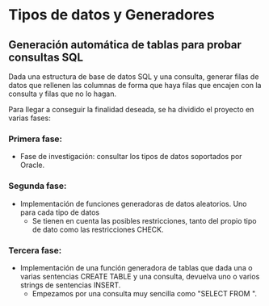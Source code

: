 # Tipos de datos y Generadores
## Generación automática de tablas para probar consultas SQL
Dada una estructura de base de datos SQL y una consulta, generar filas de datos que rellenen las columnas
de forma que haya filas que encajen con la consulta y filas que no lo hagan.

Para llegar a conseguir la finalidad deseada, se ha dividido el proyecto en varias fases:
### Primera fase:
- Fase de investigación: consultar los tipos de datos soportados por Oracle.

### Segunda fase:
- Implementación de funciones generadoras de datos aleatorios. Uno para cada tipo de datos
  - Se tienen en cuenta las posibles restricciones, tanto del propio tipo de dato como las restricciones
  CHECK.   
  
### Tercera fase:
- Implementación de una función generadora de tablas que dada una o varias sentencias CREATE TABLE y 
una consulta, devuelva uno o varios strings de sentencias INSERT.
  - Empezamos por una consulta muy sencilla como "SELECT <columna> FROM <tabla>". 
